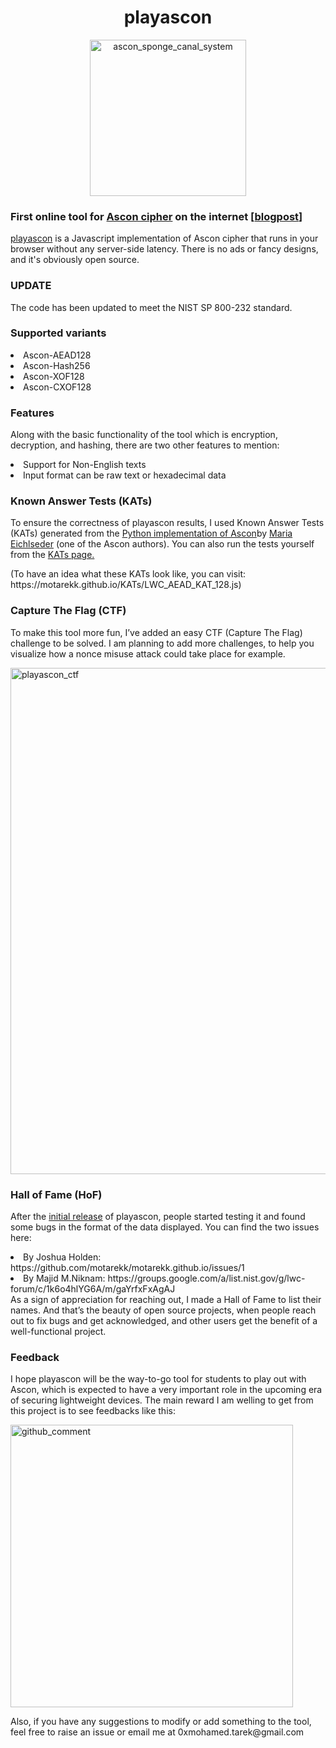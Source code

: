 <h1 align="center">playascon</h1>
<p align="center">
<img width="250" alt="ascon_sponge_canal_system" src="https://github.com/motarekk/motarekk.github.io/assets/104282801/206bd7c5-f184-4f53-9ccb-eba4c5221787">
</p>

### First online tool for <a href="https://ascon.iaik.tugraz.at/" target="_blank">Ascon cipher</a> on the internet [<a href="https://medium.com/@motarekk/playascon-3aba1fbad330" target="_blank">blogpost</a>]
<p><a href="https://motarekk.github.io/" target="_blank">playascon</a> is a Javascript implementation of Ascon cipher that runs in your browser without any server-side latency. There is no ads or fancy designs, and it's obviously open source.</p>

### UPDATE
The code has been updated to meet the NIST SP 800-232 standard.

### Supported variants
<li>Ascon-AEAD128</li>
<li>Ascon-Hash256</li>
<li>Ascon-XOF128</li>
<li>Ascon-CXOF128</li>

### Features
<p>Along with the basic functionality of the tool which is encryption, decryption, and hashing, there are two other features to mention:</p>
<li>Support for Non-English texts</li>
<li>Input format can be raw text or hexadecimal data</li>

### Known Answer Tests (KATs)
<p>To ensure the correctness of playascon results, I used Known Answer Tests (KATs) generated from the <a href="https://github.com/meichlseder/pyascon" target="_blank">Python implementation of Ascon</a>by <a href="https://www.iaik.tugraz.at/person/maria-eichlseder/" target="_blank">Maria Eichlseder</a> (one of the Ascon authors). You can also run the tests yourself from the <a href="https://motarekk.github.io/KATs/KAT.html" target="_blank">KATs page.</a></p>
<p>(To have an idea what these KATs look like, you can visit: https://motarekk.github.io/KATs/LWC_AEAD_KAT_128.js)</p>

### Capture The Flag (CTF)
<p>To make this tool more fun, I’ve added an easy CTF (Capture The Flag) challenge to be solved. I am planning to add more challenges, to help you visualize how a nonce misuse attack could take place for example.</p>

<img width="810" alt="playascon_ctf" src="https://github.com/user-attachments/assets/bd5f0c8b-53e4-4a6a-85a6-fb4ac566b63a" />

### Hall of Fame (HoF)
<p>After the <a href="https://groups.google.com/a/list.nist.gov/g/lwc-forum/c/1k6o4hlYG6A" target="_blank">initial release</a> of playascon, people started testing it and found some bugs in the format of the data displayed. You can find the two issues here:</p>
<li>By Joshua Holden: https://github.com/motarekk/motarekk.github.io/issues/1</li>
<li>By Majid M.Niknam: https://groups.google.com/a/list.nist.gov/g/lwc-forum/c/1k6o4hlYG6A/m/gaYrfxFxAgAJ</li>
As a sign of appreciation for reaching out, I made a Hall of Fame to list their names. And that’s the beauty of open source projects, when people reach out to fix bugs and get acknowledged, and other users get the benefit of a well-functional project.

### Feedback
<p>I hope playascon will be the way-to-go tool for students to play out with Ascon, which is expected to have a very important role in the upcoming era of securing lightweight devices. The main reward I am welling to get from this project is to see feedbacks like this:</p>

<img width="452" alt="github_comment" src="https://github.com/motarekk/motarekk.github.io/assets/104282801/2950b84f-545c-4047-9cca-0d9e2dff2028">
<p>Also, if you have any suggestions to modify or add something to the tool, feel free to raise an issue or email me at 0xmohamed.tarek@gmail.com</p>
